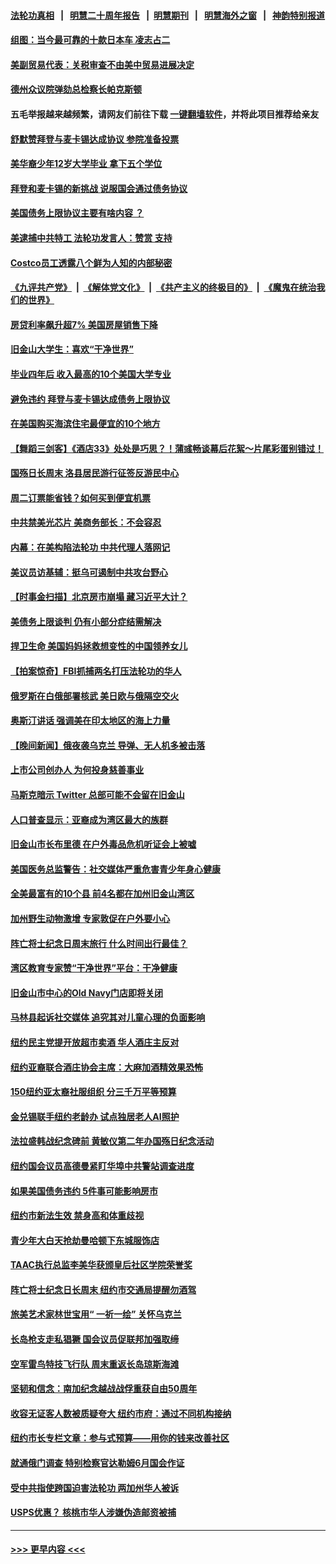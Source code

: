 #### [法轮功真相](https://github.com/gfw-breaker/truth/blob/master/README.md?t=0) &nbsp;&nbsp;|&nbsp;&nbsp; [明慧二十周年报告](https://github.com/gfw-breaker/mh-reports/blob/master/README.md?t=0) &nbsp;&nbsp;|&nbsp;&nbsp;[明慧期刊](https://github.com/gfw-breaker/mh-qikan) &nbsp;&nbsp;|&nbsp;&nbsp; [明慧海外之窗](https://github.com/gfw-breaker/mh-news/blob/master/README.md?t=0) &nbsp;&nbsp;|&nbsp;&nbsp; [神韵特别报道](https://github.com/gfw-breaker/mh-news/blob/master/shenyun.md?t=0)
#### [组图：当今最可靠的十款日本车 凌志占二](../pages/nsc412/n14002188.md?t=05290943) 
#### [美副贸易代表：关税审查不由美中贸易进展决定](../pages/nsc412/n14005451.md?t=05290943) 
#### [德州众议院弹劾总检察长帕克斯顿](../pages/nsc412/n14005480.md?t=05290943) 
#### 五毛举报越来越频繁，请网友们前往下载 [一键翻墙软件](https://github.com/gfw-breaker/ssr-accounts)，并将此项目推荐给亲友
#### [舒默赞拜登与麦卡锡达成协议 参院准备投票](../pages/nsc412/n14005463.md?t=05290943) 
#### [美华裔少年12岁大学毕业 拿下五个学位](../pages/nsc412/n14005450.md?t=05290943) 
#### [拜登和麦卡锡的新挑战 说服国会通过债务协议](../pages/nsc412/n14005444.md?t=05290943) 
#### [美国债务上限协议主要有啥内容 ？](../pages/nsc412/n14005341.md?t=05290943) 
#### [美逮捕中共特工 法轮功发言人：赞赏 支持](../pages/nsc412/n14005107.md?t=05290943) 
#### [Costco员工透露八个鲜为人知的内部秘密](../pages/nsc412/n14003490.md?t=05290943) 
#### [《九评共产党》](https://github.com/begood0513/9ping.md/blob/master/README.md) &nbsp;|&nbsp; [《解体党文化》](../../../../jtdwh.md/blob/master/README.md)  &nbsp;|&nbsp; [《共产主义的终极目的》](../../../../gczydzjmd.md/blob/master/README.md) &nbsp;|&nbsp; [《魔鬼在统治我们的世界》](../../../../mgztzwmdsj.md/blob/master/README.md) 
#### [房贷利率飙升超7% 美国房屋销售下降](../pages/nsc412/n14004914.md?t=05290943) 
#### [旧金山大学生：喜欢“干净世界”](../pages/nsc412/n14001603.md?t=05290943) 
#### [毕业四年后 收入最高的10个美国大学专业](../pages/nsc412/n14004229.md?t=05290943) 
#### [避免违约 拜登与麦卡锡达成债务上限协议](../pages/nsc412/n14005111.md?t=05290943) 
#### [在美国购买海滨住宅最便宜的10个地方](../pages/nsc412/n14005118.md?t=05290943) 
#### [【舞蹈三剑客】《酒店33》处处是巧思？！蒲彧畅谈幕后花絮～片尾彩蛋别错过！](../pages/nsc412/n14005153.md?t=05290943) 
#### [国殇日长周末 洛县居民游行征签反游民中心](../pages/nsc412/n14005130.md?t=05290943) 
#### [周二订票能省钱？如何买到便宜机票](../pages/nsc412/n14004896.md?t=05290943) 
#### [中共禁美光芯片 美商务部长：不会容忍](../pages/nsc412/n14005101.md?t=05290943) 
#### [内幕：在美构陷法轮功 中共代理人落网记](../pages/nsc412/n14005083.md?t=05290943) 
#### [美议员访基辅：挺乌可遏制中共攻台野心](../pages/nsc412/n14005081.md?t=05290943) 
#### [【时事金扫描】北京房市崩塌 藏习近平大计？](../pages/nsc412/n14005071.md?t=05290943) 
#### [美债务上限谈判 仍有小部分症结需解决](../pages/nsc412/n14005079.md?t=05290943) 
#### [捍卫生命 美国妈妈拯救想变性的中国领养女儿](../pages/nsc412/n14005063.md?t=05290943) 
#### [【拍案惊奇】FBI抓捕两名打压法轮功的华人](../pages/nsc412/n14005056.md?t=05290943) 
#### [俄罗斯在白俄部署核武 美日欧与俄隔空交火](../pages/nsc412/n14005020.md?t=05290943) 
#### [奥斯汀讲话 强调美在印太地区的海上力量](../pages/nsc412/n14005040.md?t=05290943) 
#### [【晚间新闻】俄夜袭乌克兰 导弹、无人机多被击落](../pages/nsc412/n14004977.md?t=05290943) 
#### [上市公司创办人 为何投身慈善事业](../pages/nsc412/n14004973.md?t=05290943) 
#### [马斯克暗示 Twitter 总部可能不会留在旧金山](../pages/nsc412/n14004971.md?t=05290943) 
#### [人口普查显示：亚裔成为湾区最大的族群](../pages/nsc412/n14004966.md?t=05290943) 
#### [旧金山市长布里德 在户外毒品危机听证会上被嘘](../pages/nsc412/n14004964.md?t=05290943) 
#### [美国医务总监警告：社交媒体严重危害青少年身心健康](../pages/nsc412/n14004961.md?t=05290943) 
#### [全美最富有的10个县 前4名都在加州旧金山湾区](../pages/nsc412/n14004959.md?t=05290943) 
#### [加州野生动物激增 专家敦促在户外要小心](../pages/nsc412/n14004957.md?t=05290943) 
#### [阵亡将士纪念日周末旅行 什么时间出行最佳？](../pages/nsc412/n14004933.md?t=05290943) 
#### [湾区教育专家赞“干净世界”平台：干净健康](../pages/nsc412/n14004923.md?t=05290943) 
#### [旧金山市中心的Old Navy门店即将关闭](../pages/nsc412/n14004920.md?t=05290943) 
#### [马林县起诉社交媒体 追究其对儿童心理的负面影响](../pages/nsc412/n14004909.md?t=05290943) 
#### [纽约民主党提开放超市卖酒 华人酒庄主反对](../pages/nsc412/n14004890.md?t=05290943) 
#### [纽约亚裔联合酒庄协会主席：大麻加酒精效果恐怖](../pages/nsc412/n14004892.md?t=05290943) 
#### [150纽约亚太裔社服组织 分三千万平等预算](../pages/nsc412/n14004900.md?t=05290943) 
#### [金兑锡联手纽约老龄办 试点独居老人AI照护](../pages/nsc412/n14004865.md?t=05290943) 
#### [法拉盛韩战纪念碑前 黄敏仪第二年办国殇日纪念活动](../pages/nsc412/n14004867.md?t=05290943) 
#### [纽约国会议员高德曼紧盯华埠中共警站调查进度](../pages/nsc412/n14004888.md?t=05290943) 
#### [如果美国债务违约 5件事可能影响房市](../pages/nsc412/n14004848.md?t=05290943) 
#### [纽约市新法生效 禁身高和体重歧视](../pages/nsc412/n14004903.md?t=05290943) 
#### [青少年大白天抢劫曼哈顿下东城服饰店](../pages/nsc412/n14004897.md?t=05290943) 
#### [TAAC执行总监李美华获颁皇后社区学院荣誉奖](../pages/nsc412/n14004871.md?t=05290943) 
#### [阵亡将士纪念日长周末 纽约市交通局提醒勿酒驾](../pages/nsc412/n14004838.md?t=05290943) 
#### [旅美艺术家林世宝用“ 一祈一绘” 关怀乌克兰](../pages/nsc412/n14004850.md?t=05290943) 
#### [长岛枪支走私猖獗 国会议员促联邦加强取缔](../pages/nsc412/n14004840.md?t=05290943) 
#### [空军雷鸟特技飞行队 周末重返长岛琼斯海滩](../pages/nsc412/n14004852.md?t=05290943) 
#### [坚韧和信念：南加纪念越战战俘重获自由50周年](../pages/nsc412/n14004835.md?t=05290943) 
#### [收容无证客人数被质疑夸大 纽约市府：通过不同机构接纳](../pages/nsc412/n14004842.md?t=05290943) 
#### [纽约市长专栏文章：参与式预算——用你的钱来改善社区](../pages/nsc412/n14004844.md?t=05290943) 
#### [就通俄门调查 特别检察官达勒姆6月国会作证](../pages/nsc412/n14004793.md?t=05290943) 
#### [受中共指使跨国迫害法轮功 两加州华人被诉](../pages/nsc412/n14004778.md?t=05290943) 
#### [USPS优惠？ 核桃市华人涉嫌伪造邮资被捕](../pages/nsc412/n14004799.md?t=05290943) 

----
#### [ >>> 更早内容 <<< ](../indexes/nsc412-earlier.md)
